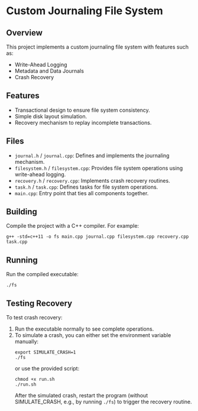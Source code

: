 # Custom Journaling File System

## Overview
This project implements a custom journaling file system with features such as:
- Write-Ahead Logging
- Metadata and Data Journals
- Crash Recovery

## Features
- Transactional design to ensure file system consistency.
- Simple disk layout simulation.
- Recovery mechanism to replay incomplete transactions.

## Files
- `journal.h` / `journal.cpp`: Defines and implements the journaling mechanism.
- `filesystem.h` / `filesystem.cpp`: Provides file system operations using write-ahead logging.
- `recovery.h` / `recovery.cpp`: Implements crash recovery routines.
- `task.h` / `task.cpp`: Defines tasks for file system operations.
- `main.cpp`: Entry point that ties all components together.

## Building
Compile the project with a C++ compiler. For example:
```
g++ -std=c++11 -o fs main.cpp journal.cpp filesystem.cpp recovery.cpp task.cpp
```

## Running
Run the compiled executable:
```
./fs
```

## Testing Recovery
To test crash recovery:
1. Run the executable normally to see complete operations.
2. To simulate a crash, you can either set the environment variable manually:
   ```
   export SIMULATE_CRASH=1
   ./fs
   ```
   or use the provided script:
   ```
   chmod +x run.sh
   ./run.sh
   ```
   After the simulated crash, restart the program (without SIMULATE_CRASH, e.g., by running `./fs`) to trigger the recovery routine.
